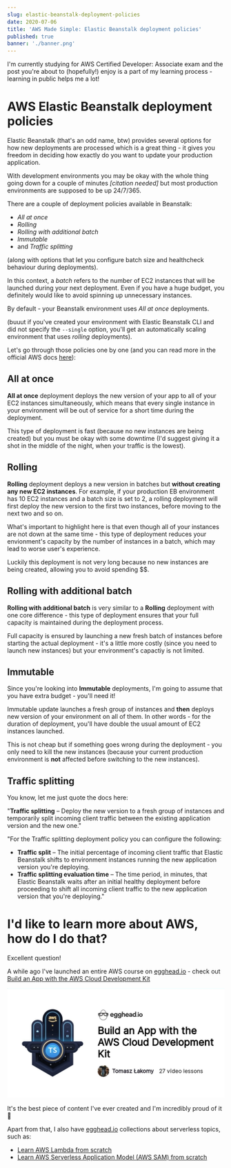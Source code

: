 ```yaml
---
slug: elastic-beanstalk-deployment-policies
date: 2020-07-06
title: 'AWS Made Simple: Elastic Beanstalk deployment policies'
published: true
banner: './banner.png'
---
```


I'm currently studying for AWS Certified Developer: Associate exam and the post you're about to (hopefully!) enjoy is a part of my learning process - learning in public helps me a lot!

# AWS Elastic Beanstalk deployment policies

Elastic Beanstalk (that's an odd name, btw) provides several options for how new deployments are processed which is a great thing - it gives you freedom in deciding how exactly do you want to update your production application.

With development environments you may be okay with the whole thing going down for a couple of minutes _[citation needed]_ but most production environments are supposed to be up 24/7/365.

There are a couple of deployment policies available in Beanstalk:

-   _All at once_
-   _Rolling_
-   _Rolling with additional batch_
-   _Immutable_
-   and _Traffic splitting_

(along with options that let you configure batch size and healthcheck behaviour during deployments).

In this context, a _batch_ refers to the number of EC2 instances that will be launched during your next deployment. Even if you have a huge budget, you definitely would like to avoid spinning up unnecessary instances.

By default - your Beanstalk environment uses _All at once_ deployments.

(buuut if you've created your environment with Elastic Beanstalk CLI and did not specify the `--single` option, you'll get an automatically scaling environment that uses _rolling_ deployments).

Let's go through those policies one by one (and you can read more in the official AWS docs [here](https://docs.aws.amazon.com/elasticbeanstalk/latest/dg/using-features.rolling-version-deploy.html)):

## All at once

**All at once** deployment deploys the new version of your app to all of your EC2 instances simultaneously, which means that every single instance in your environment will be out of service for a short time during the deployment.

This type of deployment is fast (because no new instances are being created) but you must be okay with some downtime (I'd suggest giving it a shot in the middle of the night, when your traffic is the lowest).

## Rolling

**Rolling** deployment deploys a new version in batches but **without creating any new EC2 instances**. For example, if your production EB environment has 10 EC2 instances and a batch size is set to 2, a rolling deployment will first deploy the new version to the first two instances, before moving to the next two and so on.

What's important to highlight here is that even though all of your instances are not down at the same time - this type of deployment reduces your envionment's capacity by the number of instances in a batch, which may lead to worse user's experience.

Luckily this deployment is not very long because no new instances are being created, allowing you to avoid spending \$\$.

## Rolling with additional batch

**Rolling with additional batch** is very similar to a **Rolling** deployment with one core difference - this type of deployment ensures that your full capacity is maintained during the deployment process.

Full capacity is ensured by launching a new fresh batch of instances before starting the actual deployment - it's a little more costly (since you need to launch new instances) but your environment's capactiy is not limited.

## Immutable

Since you're looking into **Immutable** deployments, I'm going to assume that you have extra budget - you'll need it!

Immutable update launches a fresh group of instances and **then** deploys new version of your environment on all of them. In other words - for the duration of deployment, you'll have double the usual amount of EC2 instances launched.

This is not cheap but if something goes wrong during the deployment - you only need to kill the new instances (because your current production environment is **not** affected before switching to the new instances).

## Traffic splitting

You know, let me just quote the docs here:

"**Traffic splitting** – Deploy the new version to a fresh group of instances and temporarily split incoming client traffic between the existing application version and the new one."

"For the Traffic splitting deployment policy you can configure the following:

-   **Traffic split** – The initial percentage of incoming client traffic that Elastic Beanstalk shifts to environment instances running the new application version you're deploying.
-   **Traffic splitting evaluation time** – The time period, in minutes, that Elastic Beanstalk waits after an initial healthy deployment before proceeding to shift all incoming client traffic to the new application version that you're deploying."

# I'd like to learn more about AWS, how do I do that?

Excellent question!

A while ago I've launched an entire AWS course on [egghead.io](https://egghead.io/s/km6vr) - check out [Build an App with the AWS Cloud Development Kit](https://egghead.io/courses/build-an-app-with-the-aws-cloud-development-kit?af=6p5abz)

[![A Build an App with the AWS Cloud Development Kit course header](./cdk-logo.png)](https://egghead.io/courses/build-an-app-with-the-aws-cloud-development-kit?af=6p5abz)

It's the best piece of content I've ever created and I'm incredibly proud of it 🌟

Apart from that, I also have [egghead.io](https://egghead.io/s/km6vr) collections about serverless topics, such as:

-   [Learn AWS Lambda from scratch](https://egghead.io/playlists/learn-aws-lambda-from-scratch-d29d?af=6p5abz)
-   [Learn AWS Serverless Application Model (AWS SAM) from scratch](https://egghead.io/playlists/learn-aws-serverless-application-model-aws-sam-framework-from-scratch-baf9?af=6p5abz)
